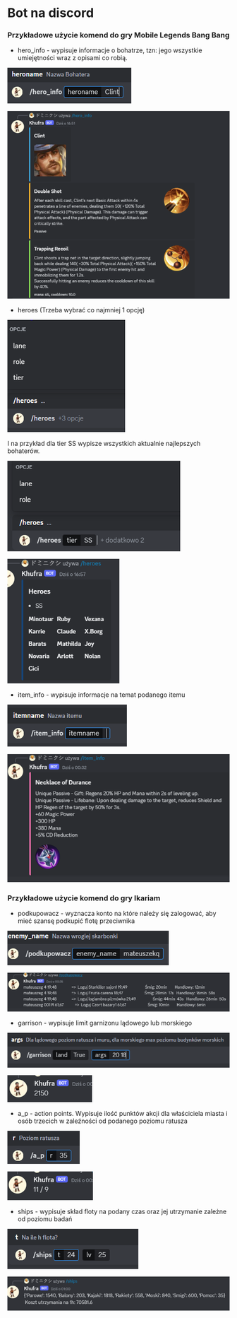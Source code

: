 # Bot na discord
### Przykładowe użycie komend do gry Mobile Legends Bang Bang

- hero_info - wypisuje informacje o bohatrze, tzn: jego wszystkie umiejętności wraz z opisami co robią.

![](img/image.png)

![](img/image-1.png)

- heroes (Trzeba wybrać co najmniej 1 opcję)

![](img/image2.png)

I na przykład dla tier SS wypisze wszystkich aktualnie najlepszych bohaterów.

![](img/image3.png)

![](img/image4.png)

- item_info - wypisuje informacje na temat podanego itemu

![](img/image5.png)

![](img/image6.png)


### Przykładowe użycie komend do gry Ikariam

- podkupowacz - wyznacza konto na które należy się zalogować, aby mieć szansę podkupić flotę przeciwnika

![](img/image7.png)

![](img/image8.png)

- garrison - wypisuje limit garnizonu lądowego lub morskiego

![](img/image9.png)

![](img/image10.png)

- a_p - action points. Wypisuje ilość punktów akcji dla właściciela miasta i osób trzecich w zaleźności od podanego poziomu ratusza

![](img/image11.png)

![](img/image12.png)

- ships - wypisuje skład floty na podany czas oraz jej utrzymanie zależne od poziomu badań

![](img/image13.png)

![](img/image14.png)

